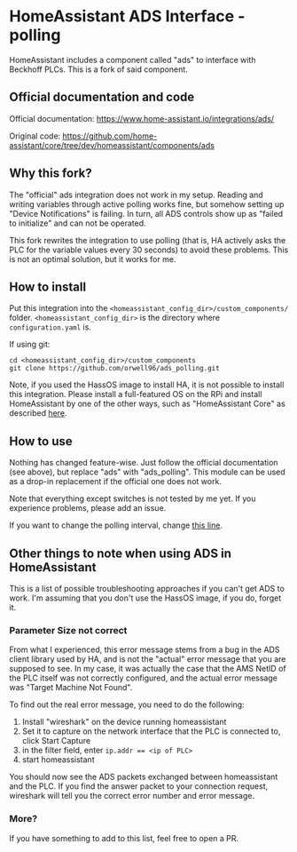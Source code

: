 # HomeAssistant ADS Interface - polling

HomeAssistant includes a component called "ads" to interface with Beckhoff PLCs. This is a fork of said component.

## Official documentation and code

Official documentation:
https://www.home-assistant.io/integrations/ads/

Original code:
https://github.com/home-assistant/core/tree/dev/homeassistant/components/ads

## Why this fork?

The "official" ads integration does not work in my setup. Reading and writing variables through active polling works fine, but somehow setting up "Device Notifications" is failing. In turn, all ADS controls show up as "failed to initialize" and can not be operated.

This fork rewrites the integration to use polling (that is, HA actively asks the PLC for the variable values every 30 seconds) to avoid these problems. This is not an optimal solution, but it works for me.

## How to install

Put this integration into the `<homeassistant_config_dir>/custom_components/` folder. `<homeassistant_config_dir>` is the directory where `configuration.yaml` is.

If using git:
```
cd <homeassistant_config_dir>/custom_components
git clone https://github.com/orwell96/ads_polling.git
```

Note, if you used the HassOS image to install HA, it is not possible to install this integration. Please install a full-featured OS on the RPi and install HomeAssistant by one of the other ways, such as "HomeAssistant Core" as described [here](https://www.home-assistant.io/installation/).

## How to use

Nothing has changed feature-wise. Just follow the official documentation (see above), but replace "ads" with "ads_polling". This module can be used as a drop-in replacement if the official one does not work.

Note that everything except switches is not tested by me yet. If you experience problems, please add an issue.

If you want to change the polling interval, change [this line](https://github.com/orwell96/ads_polling/blob/aeb93ea15afad41c95c172b9111334a562eb00e9/__init__.py#L49).

## Other things to note when using ADS in HomeAssistant

This is a list of possible troubleshooting approaches if you can't get ADS to work. I'm assuming that you don't use the HassOS image, if you do, forget it.

### Parameter Size not correct

From what I experienced, this error message stems from a bug in the ADS client library used by HA, and is not the "actual" error message that you are supposed to see. In my case, it was actually the case that the AMS NetID of the PLC itself was not correctly configured, and the actual error message was "Target Machine Not Found".

To find out the real error message, you need to do the following:
1. Install "wireshark" on the device running homeassistant
2. Set it to capture on the network interface that the PLC is connected to, click Start Capture
3. in the filter field, enter `ip.addr == <ip of PLC>`
4. start homeassistant

You should now see the ADS packets exchanged between homeassistant and the PLC. If you find the answer packet to your connection request, wireshark will tell you the correct error number and error message.

### More?

If you have something to add to this list, feel free to open a PR.

